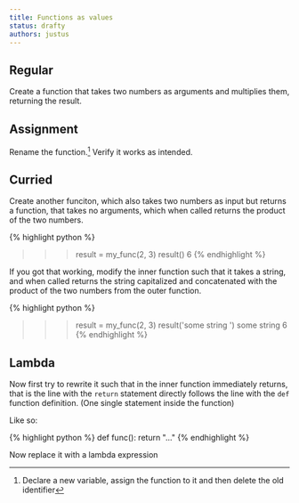 ```yaml
---
title: Functions as values
status: drafty
authors: justus
---
```


## Regular

Create a function that takes two numbers as arguments and multiplies them, returning the result.

## Assignment

Rename the function.[^renaming] Verify it works as intended.

[^renaming]:
    Declare a new variable, assign the function to it and then delete the old identifier

## Curried

Create another funciton, which also takes two numbers as input but returns a function, that takes no arguments, which when called returns the product of the two numbers.

{% highlight python %}
>>> result = my_func(2, 3)
>>> result()
6
{% endhighlight %}

If you got that working, modify the inner function such that it takes a string, and when called returns the string capitalized and concatenated with the product of the two numbers from the outer function.

{% highlight python %}
>>> result = my_func(2, 3)
>>> result('some string ')
some string 6
{% endhighlight %}

## Lambda

Now first try to rewrite it such that in the inner function immediately returns, that is the line with the `return` statement directly follows the line with the `def` function definition. (One single statement inside the function)

Like so:

{% highlight python %}
def func():
    return "..."
{% endhighlight %}

Now replace it with a lambda expression
